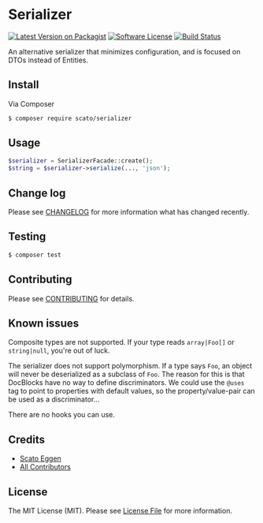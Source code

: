 # Serializer

[![Latest Version on Packagist][ico-version]][link-packagist]
[![Software License][ico-license]](LICENSE)
[![Build Status][ico-travis]][link-travis]

An alternative serializer that minimizes configuration, and is focused on DTOs instead of Entities.

## Install

Via Composer

``` bash
$ composer require scato/serializer
```

## Usage

``` php
$serializer = SerializerFacade::create();
$string = $serializer->serialize(..., 'json');
```

## Change log

Please see [CHANGELOG](CHANGELOG.md) for more information what has changed recently.

## Testing

``` bash
$ composer test
```

## Contributing

Please see [CONTRIBUTING](CONTRIBUTING.md) for details.

## Known issues

Composite types are not supported. If your type reads `array|Foo[]` or `string|null`, you're out of luck.

The serializer does not support polymorphism. If a type says `Foo`, an object will never be deserialized as a subclass
of `Foo`. The reason for this is that DocBlocks have no way to define discriminators. We could use the `@uses` tag to
point to properties with default values, so the property/value-pair can be used as a discriminator...

There are no hooks you can use.

## Credits

- [Scato Eggen][link-author]
- [All Contributors][link-contributors]

## License

The MIT License (MIT). Please see [License File](LICENSE.md) for more information.

[ico-version]: https://img.shields.io/packagist/v/scato/serializer.svg?style=flat-square
[ico-license]: https://img.shields.io/badge/license-MIT-brightgreen.svg?style=flat-square
[ico-travis]: https://img.shields.io/travis/scato/serializer/master.svg?style=flat-square
[ico-scrutinizer]: https://img.shields.io/scrutinizer/coverage/g/scato/serializer.svg?style=flat-square
[ico-code-quality]: https://img.shields.io/scrutinizer/g/scato/serializer.svg?style=flat-square
[ico-downloads]: https://img.shields.io/packagist/dt/scato/serializer.svg?style=flat-square

[link-packagist]: https://packagist.org/packages/scato/serializer
[link-travis]: https://travis-ci.org/scato/serializer
[link-scrutinizer]: https://scrutinizer-ci.com/g/scato/serializer/code-structure
[link-code-quality]: https://scrutinizer-ci.com/g/scato/serializer
[link-downloads]: https://packagist.org/packages/scato/serializer
[link-author]: https://github.com/scato
[link-contributors]: ../../contributors
